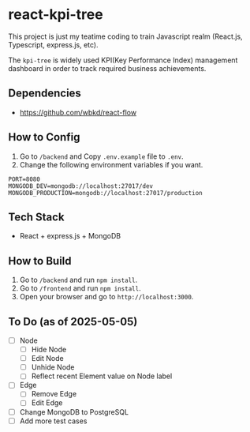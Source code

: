 # react-kpi-tree

This project is just my teatime coding to train Javascript realm (React.js, Typescript, express.js, etc).

The `kpi-tree` is widely used KPI(Key Performance Index) management dashboard in order to track required business achievements.

## Dependencies
- https://github.com/wbkd/react-flow

## How to Config
1. Go to `/backend` and Copy `.env.example` file to `.env`.
2. Change the following environment variables if you want.

```
PORT=8080
MONGODB_DEV=mongodb://localhost:27017/dev
MONGODB_PRODUCTION=mongodb://localhost:27017/production
```

## Tech Stack
- React + express.js + MongoDB

## How to Build

1. Go to `/backend` and run `npm install`.
2. Go to `/frontend` and run `npm install`.
3. Open your browser and go to `http://localhost:3000`.

## To Do (as of 2025-05-05)
- [ ] Node
  - [ ] Hide Node
  - [ ] Edit Node
  - [ ] Unhide Node
  - [ ] Reflect recent Element value on Node label
- [ ] Edge
  - [ ] Remove Edge
  - [ ] Edit Edge
- [ ] Change MongoDB to PostgreSQL
- [ ] Add more test cases
